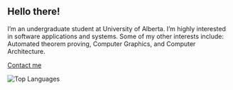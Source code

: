 ## Hello there!

I’m an undergraduate student at University of Alberta. 
I’m highly interested in software applications and systems. 
Some of my other interests include: Automated theorem proving, Computer Graphics, and Computer Architecture.

[Contact me](https://www.linkedin.com/in/harsh-gill/)

![Top Languages](https://github-readme-stats.vercel.app/api/top-langs/?username=349gill)
